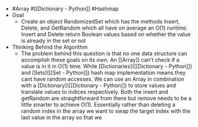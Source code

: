 - #Array #[[Dictionary - Python]] #Hashmap
- Goal
	- Create an object RandomizedSet which has the methods Insert, Delete, and GetRandom which all have on average an O(1) runtime. Insert and Delete return Boolean values based on whether the value is already in the set or not
- Thinking Behind the Algorithm
	- The problem behind this question is that no one data structure can accomplish these goals on its own. An [[Array]]  can't check if a value is in it in O(1) time. While [Dictionaries]([[Dictionary - Python]]) and [Sets]([[Set - Python]]) hash map implementation means they cant have random accesses. We can use an Array in combination with a [Dictionary]([[Dictionary - Python]]) to store values and translate values to indices respectively. Both the insert and getRandom are straightforward from there but remove needs to be a little smarter to achieve O(1). Essentially rather than deleting a random index in the array we want to swap the target index with the last value in the array so that we